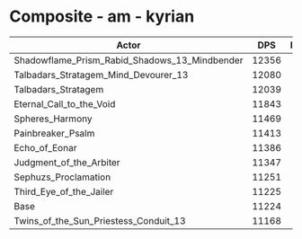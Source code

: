 # Composite - am - kyrian
| Actor | DPS | Increase |
|---|:---:|:---:|
|Shadowflame_Prism_Rabid_Shadows_13_Mindbender|12356|10.08%|
|Talbadars_Stratagem_Mind_Devourer_13|12080|7.62%|
|Talbadars_Stratagem|12039|7.25%|
|Eternal_Call_to_the_Void|11843|5.51%|
|Spheres_Harmony|11469|2.18%|
|Painbreaker_Psalm|11413|1.68%|
|Echo_of_Eonar|11386|1.44%|
|Judgment_of_the_Arbiter|11347|1.09%|
|Sephuzs_Proclamation|11251|0.24%|
|Third_Eye_of_the_Jailer|11225|0.01%|
|Base|11224|0.00%|
|Twins_of_the_Sun_Priestess_Conduit_13|11168|-0.50%|
